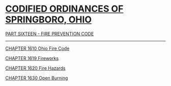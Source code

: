 [CODIFIED ORDINANCES OF SPRINGBORO, OHIO](index.html)
=====================================================

[PART SIXTEEN - FIRE PREVENTION CODE](5a09a412.html)

* * * * *

[CHAPTER 1610 Ohio Fire Code](5a18a412.html)

[CHAPTER 1619 Fireworks](5a8fa412.html)

[CHAPTER 1620 Fire Hazards](5af3a412.html)

[CHAPTER 1630 Open Burning](5b23a412.html)
